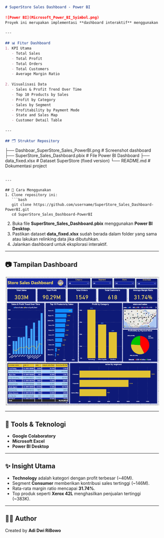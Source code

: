 ```markdown
# SuperStore Sales Dashboard - Power BI  

![Power BI](Microsoft_Power_BI_Syimbol.png)  
Proyek ini merupakan implementasi **dashboard interaktif** menggunakan **Microsoft Power BI** untuk menganalisis penjualan pada dataset *SuperStore*. Dashboard ini dirancang untuk memberikan wawasan bisnis secara cepat dan visual, sehingga membantu pengambilan keputusan berbasis data.  

---

## 📊 Fitur Dashboard  
1. KPI Utama 
   - Total Sales  
   - Total Profit  
   - Total Orders  
   - Total Customers  
   - Average Margin Ratio  

2. Visualisasi Data
   - Sales & Profit Trend Over Time 
   - Top 10 Products by Sales 
   - Profit by Category
   - Sales by Segment 
   - Profitability by Payment Mode 
   - State and Sales Map 
   - Customer Detail Table

---

## 🗂 Struktur Repository  
```

├── Dashboar_SuperStore_Sales_PowerBI.png   # Screenshot dashboard
├── SuperStore_Sales_Dashboard.pbix         # File Power BI Dashboard
├── data_fixed.xlsx                         # Dataset SuperStore (fixed version)
└── README.md                               # Dokumentasi project

````

---

## 🚀 Cara Menggunakan  
1. Clone repository ini:  
   ```bash
   git clone https://github.com/username/SuperStore_Sales_Dashboard-PowerBI.git
   cd SuperStore_Sales_Dashboard-PowerBI
````

2. Buka file **SuperStore_Sales_Dashboard.pbix** menggunakan **Power BI Desktop**.
3. Pastikan dataset **data_fixed.xlsx** sudah berada dalam folder yang sama atau lakukan relinking data jika dibutuhkan.
4. Jalankan dashboard untuk eksplorasi interaktif.

---

## 📷 Tampilan Dashboard

![Dashboard Screenshot](Dashboar_SuperStore_Sales_PowerBI.png)

---

## 📌 Tools & Teknologi

* **Google Colaboratory**
* **Microsoft Excel**
* **Power BI Desktop**



---

## ✨ Insight Utama

* **Technology** adalah kategori dengan profit terbesar (~40M).
* Segment **Consumer** memberikan kontribusi sales tertinggi (~146M).
* Rata-rata margin ratio mencapai **31.74%**.
* Top produk seperti **Xerox 42L** menghasilkan penjualan tertinggi (~383K).

---

## 🧑‍💻 Author

Created by **Adi Dwi RiBowo**

```
```
